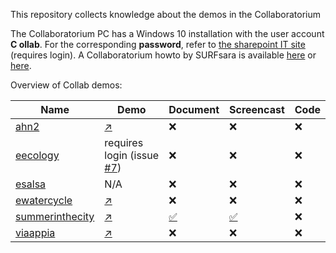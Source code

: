 This repository collects knowledge about the demos in the Collaboratorium

The Collaboratorium PC has a Windows 10 installation with the user account **C ollab**. For the corresponding **password**, refer to [the sharepoint IT site](https://nlesc.sharepoint.com/it/SitePages/Guide%20-%20Using%20the%20Collab.aspx) (requires login). A Collaboratorium howto by SURFsara is available [here](https://www.surf.nl/binaries/content/assets/surf/en/2015/collab_manual.pdf) or [here](docs/collab_manual.pdf).

Overview of Collab demos:

| Name |  Demo | Document | Screencast | Code
| --- | --- | --- | --- | --- |
| [ahn2](ahn2) | [:arrow_upper_right:](http://ahn2.pointclouds.nl/)  | :x: | :x: | :x: |
| [eecology](eecology) | requires login (issue [#7](https://github.com/jspaaks/collab-demos/issues/7)) | :x: | :x: | :x: |
| [esalsa](esalsa) | N/A  | :x: | :x: | :x: |
| [ewatercycle](ewatercycle) | [:arrow_upper_right:](http://forecast.ewatercycle.org/)  | :x: | :x: | :x: |
| [summerinthecity](summerinthecity) | [:arrow_upper_right:](http://jiskattema.github.io/summerinthecity/)  | [:white_check_mark:](https://github.com/jspaaks/collab-demos/blob/master/demos/summerinthecity/README.md) | [:white_check_mark:](https://github.com/jspaaks/collab-demos/blob/master/demos/summerinthecity/screencast-demo-summer-in-the-city.mp4) | :x: |
| [viaappia](viaappia)  | [:arrow_upper_right:](http://viaappia.esciencecenter.nl)  | :x: | :x: | :x: |



 


